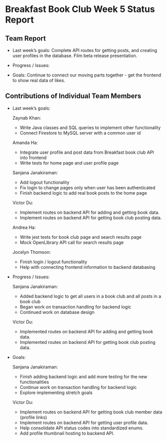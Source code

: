 # Breakfast Book Club Week 5 Status Report
## Team Report
- Last week’s goals: Complete API routes for getting posts, and creating user profiles in the database. Film beta release presentation.

- Progress / Issues: 

- Goals: Continue to connect our moving parts together - get the frontend to show real data of likes.

## Contributions of Individual Team Members
- Last week’s goals:
  
    Zaynab Khan:
  - Write Java classes and SQL queries to implement other functionality
  - Connect Firestore to MySQL server with a common user id
  
  Amanda Ha:
  - Integrate user profile and post data from Breakfast book club API into frontend
  - Write tests for home page and user profile page

  Sanjana Janakiraman:
  - Add logout functionality
  - Fix login to change pages only when user has been authenticated
  - Finish backend logic to add real book posts to the home page

  Victor Du:
  - Implement routes on backend API for adding and getting book data.
  - Implement routes on backend API for getting book club posting data.

  Andrea Ha:
  - Write jest tests for book club page and search results page
  - Mock OpenLibrary API call for search results page

  Jocelyn Thomson:
  - Finish login / logout functionality
  - Help with connecting frontend information to backend databasing 

- Progress / Issues:

  Sanjana Janakiraman:
  - Added backend logic to get all users in a book club and all posts in a book club
  - Began work on transaction handling for backend logic
  - Continued work on database design
  
  Victor Du:
  - Implemented routes on backend API for adding and getting book data.
  - Implemented routes on backend API for getting book club posting data.

- Goals:

  Sanjana Janakiraman:
  - Finish adding backend logic and add more testing for the new functionalities
  - Continue work on transaction handling for backend logic
  - Explore implementing stretch goals

  Victor Du:
  - Implement routes on backend API for getting book club member data (profile links)
  - Implement routes on backend API for getting user profile data.
  - Help consolidate API status codes into standardized enums.
  - Add profile thumbnail hosting to backend API.

